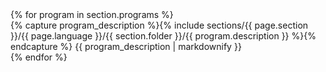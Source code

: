 <div class="grid-x grid-padding-x grid-padding-y large-up-{{2}} medium-up-{{2}} small-up-1">
    {% for program in section.programs %}
        <div class="cell">
            {% capture program_description %}{% include sections/{{ page.section }}/{{ page.language }}/{{ section.folder }}/{{ program.description }} %}{% endcapture %}
            {{ program_description | markdownify }}
        </div>
    {% endfor %}
</div>